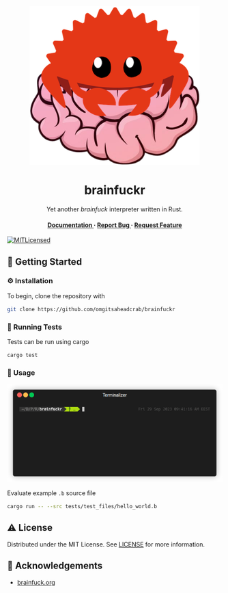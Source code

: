 <div align='center'>
<img src=images/brainfuckr.png alt="logo" width=398 height=371 />
<h1>brainfuckr</h1>
<p>Yet another <em>brainfuck</em> interpreter written in Rust.</p>
<h4> <a href="https://docs.rs/brainfuckr/latest/brainfuckr/"> Documentation </a> <span> · </span> <a href="https://github.com/omgitsaheadcrab/brainfuckr/issues"> Report Bug </a> <span> · </span> <a href="https://github.com/omgitsaheadcrab/brainfuckr/issues"> Request Feature </a> </h4>
</div>

[![MITLicensed](https://img.shields.io/badge/license-MIT-blue.svg)](LICENSE)

## :toolbox: Getting Started

### :gear: Installation

To begin, clone the repository with
```bash
git clone https://github.com/omgitsaheadcrab/brainfuckr
```

### :test_tube: Running Tests

Tests can be run using cargo
```bash
cargo test
```

### :running: Usage

<p align="center">
   <img src="images/brainfuckr.gif" alt="brainfuckr in action!"/>
</p>

Evaluate example `.b` source file 
```bash
cargo run -- --src tests/test_files/hello_world.b
```

## :warning: License

Distributed under the MIT License. See [LICENSE](LICENSE) for more information.

## :gem: Acknowledgements

- [brainfuck.org](http://brainfuck.org/)
